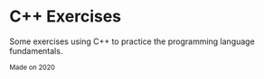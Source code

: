 # C++ Exercises

Some exercises using C++ to practice the programming language fundamentals.

<small>Made on 2020</small>